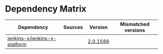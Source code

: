 # Dependency Matrix

Dependency | Sources | Version | Mismatched versions
---------- | ------- | ------- | -------------------
[jenkins-x/jenkins-x-platform](https://github.com/jenkins-x/jenkins-x-platform) |  | [2.0.1589](https://github.com/jenkins-x/jenkins-x-platform/releases/tag/v2.0.1589) | 
